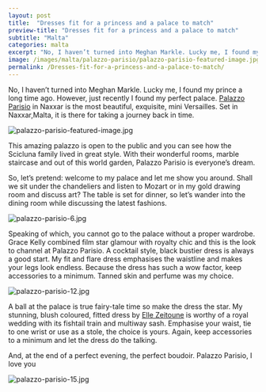 ```yaml
---
layout: post
title:  "Dresses fit for a princess and a palace to match"
preview-title: "Dresses fit for a princess and a palace to match"
subtitle: "Malta"
categories: malta
excerpt: "No, I haven’t turned into Meghan Markle. Lucky me, I found my prince a long time ago. However, just recently I found my perfect palace. Palazzo Parisio in Naxxar is the most beautiful" 
image: /images/malta/palazzo-parisio/palazzo-parisio-featured-image.jpg
permalink: /Dresses-fit-for-a-princess-and-a-palace-to-match/
---
```


No, I haven’t turned into Meghan Markle. Lucky me, I found my prince a long time ago. However, just recently I found my perfect palace. <a href="http://www.palazzoparisio.com/" target="_blank">Palazzo Parisio</a> in Naxxar is the most beautiful, exquisite, mini Versailles. Set in Naxxar,Malta, it is there for taking a journey back in time.

<img src="{{ '/images/malta/palazzo-parisio/palazzo-parisio-featured-image.jpg' | prepend: SourceUrl }}" alt="palazzo-parisio-featured-image.jpg">

<div class="row no-gutters">
    <div class="col-md-6 col-sm-12">
        <div class="post-left-image" style="background: url(../images/malta/palazzo-parisio/palazzo-parisio-8.jpg) no-repeat; background-size: cover; margin-right: 0.5rem; max-height: 600px !important"></div>
    </div>
    <div class="col-md-6 col-sm-12">
        <div class="post-right-image" style="background: url(../images/malta/palazzo-parisio/palazzo-parisio-5.jpg) no-repeat; background-size: cover; margin-left: 0.5rem; max-height: 600px !important"></div>
    </div>
</div>

This amazing palazzo is open to the public and you can see how the Scicluna family lived in great style. With their wonderful rooms, marble staircase and out of this world garden, Palazzo Parisio is everyone’s dream.

So, let’s pretend: welcome to my palace and let me show you around. Shall we sit under the chandeliers and listen to Mozart or in my gold drawing room and discuss art? The table is set for dinner, so let’s wander into the dining room while discussing the latest fashions.

<img src="{{ '/images/malta/palazzo-parisio/palazzo-parisio-6.jpg' | prepend: SourceUrl }}" alt="palazzo-parisio-6.jpg">

<div class="row no-gutters">
    <div class="col-md-6 col-sm-12">
        <div class="post-left-image" style="background: url(../images/malta/palazzo-parisio/palazzo-parisio-7.jpg) no-repeat; background-size: cover; margin-right: 0.5rem; max-height: 600px !important"></div>
    </div>
    <div class="col-md-6 col-sm-12">
        <div class="post-right-image" style="background: url(../images/malta/palazzo-parisio/palazzo-parisio-9.jpg) no-repeat; background-size: cover; margin-left: 0.5rem; max-height: 600px !important"></div>
    </div>
</div>

<div class="row no-gutters">
    <div class="col-md-6 col-sm-12">
        <div class="post-left-image" style="background: url(../images/malta/palazzo-parisio/palazzo-parisio-11.jpg) no-repeat; background-size: cover; margin-right: 0.5rem; max-height: 600px !important"></div>
    </div>
    <div class="col-md-6 col-sm-12">
        <div class="post-right-image" style="background: url(../images/malta/palazzo-parisio/palazzo-parisio-10.jpg) no-repeat; background-size: cover; margin-left: 0.5rem; max-height: 600px !important"></div>
    </div>
</div>

Speaking of which, you cannot go to the palace without a proper wardrobe. Grace Kelly combined film star glamour with royalty chic and this is the look to channel at Palazzo Parisio. A cocktail style, black bustier dress is always a good start. My fit and flare dress emphasises the waistline and makes your legs look endless. Because the dress has such a wow factor, keep accessories to a minimum. Tanned skin and perfume was my choice.

<img src="{{ '/images/malta/palazzo-parisio/palazzo-parisio-12.jpg' | prepend: SourceUrl }}" alt="palazzo-parisio-12.jpg">

<div class="row no-gutters">
    <div class="col-md-6 col-sm-12">
        <div class="post-left-image" style="background: url(../images/malta/palazzo-parisio/palazzo-parisio-14.jpg) no-repeat; background-size: cover; margin-right: 0.5rem; max-height: 600px !important"></div>
    </div>
    <div class="col-md-6 col-sm-12">
        <div class="post-right-image" style="background: url(../images/malta/palazzo-parisio/palazzo-parisio-13.jpg) no-repeat; background-size: cover; margin-left: 0.5rem; max-height: 600px !important"></div>
    </div>
</div>

A ball at the palace is true fairy-tale time so make the dress the star. My stunning, blush coloured, fitted dress by <a href="https://ellezeitoune.com.au/new-arrivals" target="_blank">Elle Zeitoune</a> is worthy of a royal wedding with its fishtail train and multiway sash. Emphasise your waist, tie to one wrist or use as a stole, the choice is yours. Again, keep accessories to a minimum and let the dress do the talking.

And, at the end of a perfect evening, the perfect boudoir. Palazzo Parisio, I love you

<img src="{{ '/images/malta/palazzo-parisio/palazzo-parisio-15.jpg' | prepend: SourceUrl }}" alt="palazzo-parisio-15.jpg">